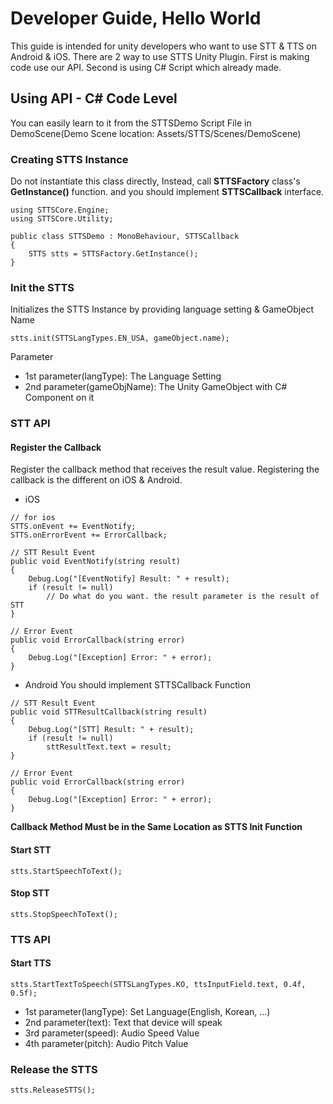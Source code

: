# Developer Guide, Hello World
This guide is intended for unity developers who want to use STT & TTS on Android & iOS.
There are 2 way to use STTS Unity Plugin. First is making code use our API. Second is using C# Script which already made.

## Using API - C# Code Level
You can easily learn to it from the STTSDemo Script File in DemoScene(Demo Scene location: Assets/STTS/Scenes/DemoScene)

### Creating STTS Instance
Do not instantiate this class directly, Instead, call **STTSFactory** class's **GetInstance()** function. and you should implement **STTSCallback** interface.
```
using STTSCore.Engine;
using STTSCore.Utility;

public class STTSDemo : MonoBehaviour, STTSCallback
{
    STTS stts = STTSFactory.GetInstance();
}
```

### Init the STTS
Initializes the STTS Instance by providing language setting & GameObject Name
```
stts.init(STTSLangTypes.EN_USA, gameObject.name);
```
Parameter
- 1st parameter(langType): The Language Setting
- 2nd parameter(gameObjName): The Unity GameObject with C# Component on it

### STT API
#### Register the Callback
Register the callback method that receives the result value. Registering the callback is the different on iOS & Android.
- iOS
```
// for ios
STTS.onEvent += EventNotify;
STTS.onErrorEvent += ErrorCallback;

// STT Result Event
public void EventNotify(string result)
{
    Debug.Log("[EventNotify] Result: " + result);
    if (result != null)
        // Do what do you want. the result parameter is the result of STT
}

// Error Event
public void ErrorCallback(string error)
{
    Debug.Log("[Exception] Error: " + error);
}
```

- Android
You should implement STTSCallback Function
```
// STT Result Event
public void STTResultCallback(string result)
{
    Debug.Log("[STT] Result: " + result);
    if (result != null)
        sttResultText.text = result;
}

// Error Event
public void ErrorCallback(string error)
{
    Debug.Log("[Exception] Error: " + error);
}
```

**Callback Method Must be in the Same Location as STTS Init Function**

#### Start STT
```
stts.StartSpeechToText();
```

#### Stop STT
```
stts.StopSpeechToText();
```

### TTS API
#### Start TTS
```
stts.StartTextToSpeech(STTSLangTypes.KO, ttsInputField.text, 0.4f, 0.5f);
```
- 1st parameter(langType): Set Language(English, Korean, ...)
- 2nd parameter(text): Text that device will speak
- 3rd parameter(speed): Audio Speed Value
- 4th parameter(pitch): Audio Pitch Value

### Release the STTS
```
stts.ReleaseSTTS();
```